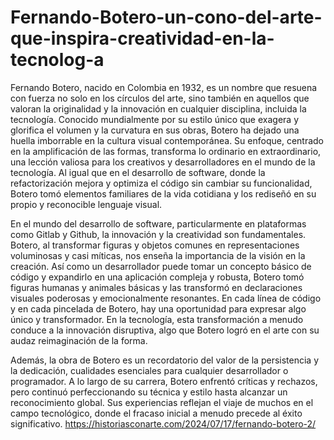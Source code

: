 # Fernando-Botero-un-cono-del-arte-que-inspira-creatividad-en-la-tecnolog-a
Fernando Botero, nacido en Colombia en 1932, es un nombre que resuena con fuerza no solo en los círculos del arte, sino también en aquellos que valoran la originalidad y la innovación en cualquier disciplina, incluida la tecnología. Conocido mundialmente por su estilo único que exagera y glorifica el volumen y la curvatura en sus obras, Botero ha dejado una huella imborrable en la cultura visual contemporánea. Su enfoque, centrado en la amplificación de las formas, transforma lo ordinario en extraordinario, una lección valiosa para los creativos y desarrolladores en el mundo de la tecnología. Al igual que en el desarrollo de software, donde la refactorización mejora y optimiza el código sin cambiar su funcionalidad, Botero tomó elementos familiares de la vida cotidiana y los rediseñó en su propio y reconocible lenguaje visual.

En el mundo del desarrollo de software, particularmente en plataformas como Gitlab y Github, la innovación y la creatividad son fundamentales. Botero, al transformar figuras y objetos comunes en representaciones voluminosas y casi míticas, nos enseña la importancia de la visión en la creación. Así como un desarrollador puede tomar un concepto básico de código y expandirlo en una aplicación compleja y robusta, Botero tomó figuras humanas y animales básicas y las transformó en declaraciones visuales poderosas y emocionalmente resonantes. En cada línea de código y en cada pincelada de Botero, hay una oportunidad para expresar algo único y transformador. En la tecnología, esta transformación a menudo conduce a la innovación disruptiva, algo que Botero logró en el arte con su audaz reimaginación de la forma.

Además, la obra de Botero es un recordatorio del valor de la persistencia y la dedicación, cualidades esenciales para cualquier desarrollador o programador. A lo largo de su carrera, Botero enfrentó críticas y rechazos, pero continuó perfeccionando su técnica y estilo hasta alcanzar un reconocimiento global. Sus experiencias reflejan el viaje de muchos en el campo tecnológico, donde el fracaso inicial a menudo precede al éxito significativo.
https://historiasconarte.com/2024/07/17/fernando-botero-2/
